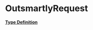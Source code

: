 # OutsmartlyRequest

#### [Type Definition](../../packages/core/src/public/types.ts#:~:text=class%20OutsmartlyRequest)
